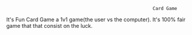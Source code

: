                                                           Card Game
                                                                   
                                                                   
It's Fun Card Game a 1v1 game(the user vs the computer).
It's 100% fair game that that consist on the luck.                                                           
